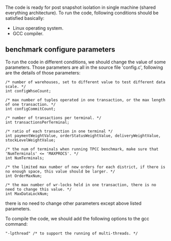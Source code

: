 The code is ready for post snapshot isolation in single machine (shared everything architecture).
To run the code, following conditions should be satisfied basically:
+ Linux operating system.
+ GCC compiler.

## benchmark configure parameters

To run the code in different conditions, we should change the value of some parameters. Those parameters are all in the source file 'config.c', following are the details of those parameters:

```
/* number of warehouses, set to different value to test different data scale. */
int configWhseCount; 

/* max number of tuples operated in one transaction, or the max length of one transaction. */
int configCommitCount; 

/* number of transactions per terminal. */
int transactionsPerTerminal; 

/* ratio of each transaction in one terminal */
int paymentWeightValue, orderStatusWeightValue, deliveryWeightValue, stockLevelWeightValue; 

/* the num of terminals when running TPCC benchmark, make sure that 'NumTerminals' <= 'MAXPROCS'. */
int NumTerminals; 

/* the limited max number of new orders for each district, if there is no enough space, this value should be larger. */
int OrderMaxNum; 

/* the max number of wr-locks held in one transaction, there is no need to change this value. */
int MaxDataLockNum; 
```

there is no need to change other parameters except above listed parameters.

To compile the code, we should add the following options to the gcc command:

```
"-lpthread" /* to support the running of multi-threads. */